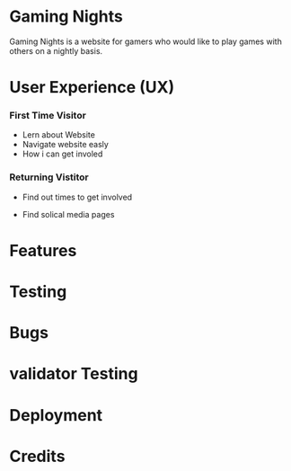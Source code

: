 # Gaming Nights
Gaming Nights is a website for gamers who would like to play games with others on a nightly basis.

# User Experience (UX)

### First Time Visitor

* Lern about Website
* Navigate website easly
* How i can get involed

### Returning Vistitor

* Find out times to get involved

* Find solical media pages

# Features

# Testing

# Bugs

# validator Testing

# Deployment

# Credits
